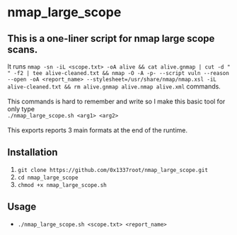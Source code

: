 # nmap_large_scope

## This is a one-liner script for nmap large scope scans.
It runs `nmap -sn -iL <scope.txt> -oA alive && cat alive.gnmap | cut -d " " -f2 | tee alive-cleaned.txt && nmap -O -A -p- --script vuln --reason --open -oA <report_name> --stylesheet=/usr/share/nmap/nmap.xsl -iL alive-cleaned.txt && rm alive.gnmap alive.nmap alive.xml` commands.
<br><br>This commands is hard to remember and write so I make this basic tool for only type<br> `./nmap_large_scope.sh <arg1> <arg2>`
<br><br> This exports reports 3 main formats at the end of the runtime.
## Installation
1. `git clone https://github.com/0x1337root/nmap_large_scope.git`
2. `cd nmap_large_scope`
3. `chmod +x nmap_large_scope.sh`
## Usage
* `./nmap_large_scope.sh <scope.txt> <report_name>`
